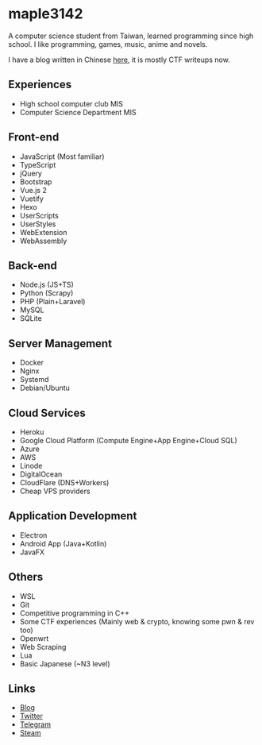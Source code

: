 # maple3142

A computer science student from Taiwan, learned programming since high school. I like programming, games, music, anime and novels.

I have a blog written in Chinese [here](https://blog.maple3142.net/), it is mostly CTF writeups now.

## Experiences

* High school computer club MIS
* Computer Science Department MIS

## Front-end

* JavaScript (Most familiar)
* TypeScript
* jQuery
* Bootstrap
* Vue.js 2
* Vuetify
* Hexo
* UserScripts
* UserStyles
* WebExtension
* WebAssembly

## Back-end

* Node.js (JS+TS)
* Python (Scrapy)
* PHP (Plain+Laravel)
* MySQL
* SQLite

## Server Management

* Docker
* Nginx
* Systemd
* Debian/Ubuntu

## Cloud Services

* Heroku
* Google Cloud Platform (Compute Engine+App Engine+Cloud SQL)
* Azure
* AWS
* Linode
* DigitalOcean
* CloudFlare (DNS+Workers)
* Cheap VPS providers

## Application Development

* Electron
* Android App (Java+Kotlin)
* JavaFX

## Others

* WSL
* Git
* Competitive programming in C++
* Some CTF experiences (Mainly web & crypto, knowing some pwn & rev too)
* Openwrt
* Web Scraping
* Lua
* Basic Japanese (~N3 level)

## Links

* [Blog](https://blog.maple3142.net/)
* [Twitter](https://twitter.com/maple3142)
* [Telegram](https://t.me/maple3142)
* [Steam](https://steamcommunity.com/id/maple3142)
